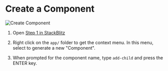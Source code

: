 # Create a Component

![Create Component](https://user-images.githubusercontent.com/3506071/39678192-ffb356a6-513c-11e8-8502-10fb02155ecc.png) <!-- .element style="height: 300px" -->

1. Open [Step 1 in StackBlitz](https://stackblitz.com/edit/step-1?file=src%2Fapp%2Fapp.component.ts)

1. Right click on the `app/` folder to get the context menu. In this menu,
   select to generate a new "Component".

1. When prompted for the component name, type `add-child` and press the ENTER key.
